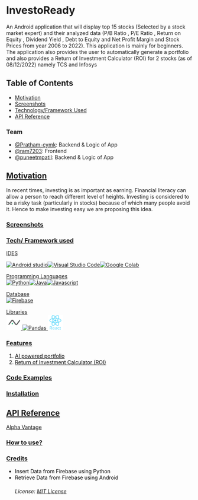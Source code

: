 # InvestoReady

An Android application that will display top 15 stocks (Selected by a stock market expert) and their analyzed data (P/B Ratio , P/E Ratio , Return on Equity , Dividend Yield , Debt to Equity and Net Profit Margin and Stock Prices from year 2006 to 2022). This application is mainly for beginners. The application also provides the user to automatically generate a portfolio and also provides a Return of Investment Calculator (ROI) for 2 stocks (as of 08/12/2022) namely TCS and Infosys

## Table of Contents
- [ Motivation ](#motivation)
- [ Screenshots ](#screenshots)
- [ Technology/Framework Used ](#technology)
- [ API Reference ](#apireference)


### Team
- [@Pratham-cymk](https://www.github.com/Pratham-cymk): Backend & Logic of App
- [@ram7203](https://github.com/ram7203): Frontend
- [@puneetmpatil](https://github.com/puneetmpatil): Backend & Logic of App

<a name = "motivation"></a>
## <u>Motivation</u>
In recent times, investing is as important as earning. Financial literacy can allow a person to reach different level of heights. Investing is considered to be a risky task (particularly in stocks) because of which many people avoid it. Hence to make investing easy we are proposing this idea.

<a name="screenshots"></a>
### <u>Screenshots</u>

<a name="technology"></a>
### <u>Tech/ Framework used</u>
<u>IDES</u>
<br>

<a href="https://developer.android.com/studio?gclid=EAIaIQobChMI-YHVttfW-wIVC5JmAh0shAucEAAYASAAEgJW8PD_BwE&gclsrc=aw.ds" target="_blank"><img src="https://img.icons8.com/fluency/48/null/android-studio--v2.png" alt="Android studio" width="40" height="40"><a href="https://code.visualstudio.com/" target="_blank"><img src="https://img.icons8.com/color/48/null/visual-studio-code-2019.png" alt="Visual Studio Code" width="40" height="40"><a href="https://jupyter.org/" target="_blank"><img src="https://upload.wikimedia.org/wikipedia/commons/thumb/d/d0/Google_Colaboratory_SVG_Logo.svg/1200px-Google_Colaboratory_SVG_Logo.svg.png?20221103151432" alt="Google Colab" width="40" height="40">

<u>Programming Languages</u>
<br>
<a href="https://www.python.org/" target="_blank"><img src="https://img.icons8.com/color/48/null/python--v1.png" alt="Python" width="40" height="40"><a href="https://www.java.com/en/" target="_blank"><img src="https://img.icons8.com/fluency/48/null/java-coffee-cup-logo.png" alt="Java" width="40" height="40"></a><a href="https://developer.mozilla.org/en-US/docs/Web/JavaScript" target="_blank"><img src="https://img.icons8.com/color/48/null/javascript--v1.png" alt="Javascript" width="40" height="40"></a>

<u>Database</u>
<br>
<a href="https://firebase.google.com/" target="_blank"><img src="https://img.icons8.com/color/48/null/firebase.png" alt="Firebase" width="40" height="40"></a>

<u>Libraries</u>
<br>
<a href="https://www.alphavantage.co/" target="_blank"><img src="images/alphavantage.png" alt="Alpha Vantage" width="40" height="40">
<a href="https://pandas.pydata.org/" target="_blank"><img src="https://img.icons8.com/color/48/null/pandas.png" alt="Pandas" width="40" height="40">
<a href="https://reactjs.org/" target="_blank"><img src="https://raw.githubusercontent.com/devicons/devicon/master/icons/react/react-original-wordmark.svg" alt="React JS" width="40" height="40">


### <u>Features</u>
<ol style="color:black">
    <li>AI powered portfolio</li>
    <li>Return of Investment Calculator (ROI)</li>
</ol>

### <u>Code Examples</u>

### <u>Installation</u>


<a name="apireference"></a>
## <u>API Reference</u>
<a href="https://www.alphavantage.co/documentation/" target="_blank">Alpha Vantage</a>


### <p style="text-decoration:underline">How to use?</p>



<a name="credits"></a>
### <p style="text-decoration:underline">Credits</p>
<ul>
<li><a href="https://youtu.be/DCaH4bQ4DxA" target = "blank" style = "text-decoration:none;color:black">Insert Data from Firebase using Python</a></li>
<li><a href="https://www.geeksforgeeks.org/how-to-retrieve-data-from-the-firebase-realtime-database-in-android/" target = "blank" style = "text-decoration:none;color:black">Retrieve Data from Firebase using Android</a></li>

###### <p>License: <a href="/LICENSE">MIT License</a></p>
